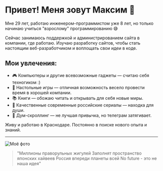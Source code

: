 # Привет! Меня зовут Максим 👋

Мне 29 лет, работаю инженером-программистом уже 8 лет, но только начинаю учиться "взрослому" программированию 😅 

Сейчас занимаюсь поддержкой и администрированием сайта в компании, где работаю. Изучаю разработку сайтов, чтобы стать настоящим веб-разработчиком и воплощать свои идеи в коде.

## Мои увлечения:
- 🎮 Компьютеры и другие всевозможные гаджеты — считаю себя техногиком :)
- 🎲 Настольные игры — отличная возможность весело провести время в хорошей компании.
- 📚 Книги — обожаю читать и открывать для себя новые миры.
- 🎥 Качественные современные российские сериалы — находка для души.
- 📱 Дум-скроллинг — не лучшая привычка, но телеграм затягивает.

Живу и работаю в Краснодаре. Постоянно в поиске нового опыта и знаний.

---

![Моё фото](https://sun9-47.userapi.com/impg/IwxHVrrHjvZ-a1bzzr0ytae73nHTTVJd2vuPwA/Zaf_Lqx4ke8.jpg?size=992x992&quality=96&sign=e106e83a80812bf4e754588257ee70b8&type=album)

> "Миллионы праворульных жигулей
Заполнят пространство японских хайвеев
Россия впереди планеты всей
No future - это не наша идея"  

